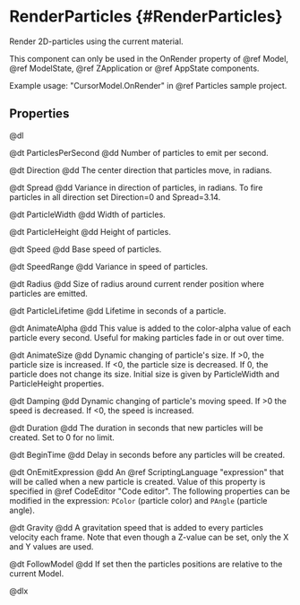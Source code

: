 # RenderParticles {#RenderParticles}

Render 2D-particles using the current material.

This component can only be used in the OnRender property of @ref Model, @ref ModelState, @ref ZApplication or @ref AppState components.

Example usage: "CursorModel.OnRender" in @ref Particles sample project.

## Properties

@dl

@dt ParticlesPerSecond
@dd Number of particles to emit per second.

@dt Direction
@dd The center direction that particles move, in radians.

@dt Spread
@dd Variance in direction of particles, in radians. To fire particles in all direction set Direction=0 and Spread=3.14.

@dt ParticleWidth
@dd Width of particles.

@dt ParticleHeight
@dd Height of particles.

@dt Speed
@dd Base speed of particles.

@dt SpeedRange
@dd Variance in speed of particles.

@dt Radius
@dd Size of radius around current render position where particles are emitted.

@dt ParticleLifetime
@dd Lifetime in seconds of a particle.

@dt AnimateAlpha
@dd This value is added to the color-alpha value of each particle every second. Useful for making particles fade in or out over time.

@dt AnimateSize
@dd Dynamic changing of particle's size. If &gt;0, the particle size is increased. If &lt;0, the particle size is decreased. If 0, the particle does not change its size. Initial size is given by ParticleWidth and ParticleHeight properties.

@dt Damping
@dd Dynamic changing of particle's moving speed. If &gt;0 the speed is decreased. If &lt;0, the speed is increased.

@dt Duration
@dd The duration in seconds that new particles will be created. Set to 0 for no limit.

@dt BeginTime
@dd Delay in seconds before any particles will be created.

@dt OnEmitExpression
@dd An @ref ScriptingLanguage "expression" that will be called when a new particle is created. Value of this property is specified in @ref CodeEditor "Code editor". The following properties can be modified in the expression: `PColor` (particle color) and `PAngle` (particle angle).

@dt Gravity
@dd A gravitation speed that is added to every particles velocity each frame. Note that even though a Z-value can be set, only the X and Y values are used.

@dt FollowModel
@dd If set then the particles positions are relative to the current Model.

@dlx
